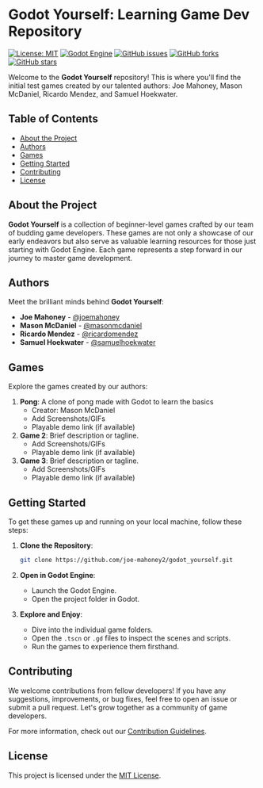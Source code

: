 # Godot Yourself: Learning Game Dev Repository

[![License: MIT](https://img.shields.io/badge/License-MIT-blue.svg)](https://opensource.org/licenses/MIT)
[![Godot Engine](https://img.shields.io/badge/Godot-3.3-orange)](https://godotengine.org/)
[![GitHub issues](https://img.shields.io/github/issues/joe-mahoney2/godot_yourself)](https://github.com/joe-mahoney2/godot_yourself/issues)
[![GitHub forks](https://img.shields.io/github/forks/joe-mahoney2/godot_yourself)](https://github.com/joe-mahoney2/godot_yourself/network)
[![GitHub stars](https://img.shields.io/github/stars/joe-mahoney2/godot_yourself)](https://github.com/joe-mahoney2/godot_yourself/stargazers)

Welcome to the **Godot Yourself** repository! This is where you'll find the initial test games created by our talented authors: Joe Mahoney, Mason McDaniel, Ricardo Mendez, and Samuel Hoekwater.

## Table of Contents

- [About the Project](#about-the-project)
- [Authors](#authors)
- [Games](#games)
- [Getting Started](#getting-started)
- [Contributing](#contributing)
- [License](#license)

## About the Project

**Godot Yourself** is a collection of beginner-level games crafted by our team of budding game developers. These games are not only a showcase of our early endeavors but also serve as valuable learning resources for those just starting with Godot Engine. Each game represents a step forward in our journey to master game development.

## Authors

Meet the brilliant minds behind **Godot Yourself**:

- **Joe Mahoney** - [@joemahoney](https://github.com/joe-mahoney2)
- **Mason McDaniel** - [@masonmcdaniel](https://github.com/mickpoletti)
- **Ricardo Mendez** - [@ricardomendez](https://github.com/ricardomendez)
- **Samuel Hoekwater** - [@samuelhoekwater](https://github.com/shoekwater)

## Games

Explore the games created by our authors:

1. **Pong**: A clone of pong made with Godot to learn the basics
   - Creator: Mason McDaniel
   - Add Screenshots/GIFs
   - Playable demo link (if available)
2. **Game 2**: Brief description or tagline.
   - Add Screenshots/GIFs
   - Playable demo link (if available)
3. **Game 3**: Brief description or tagline.
   - Add Screenshots/GIFs
   - Playable demo link (if available)
   <!-- Add more games as needed -->

## Getting Started

To get these games up and running on your local machine, follow these steps:

1. **Clone the Repository**:

   ```sh
   git clone https://github.com/joe-mahoney2/godot_yourself.git
   ```

2. **Open in Godot Engine**:

   - Launch the Godot Engine.
   - Open the project folder in Godot.

3. **Explore and Enjoy**:
   - Dive into the individual game folders.
   - Open the `.tscn` or `.gd` files to inspect the scenes and scripts.
   - Run the games to experience them firsthand.

## Contributing

We welcome contributions from fellow developers! If you have any suggestions, improvements, or bug fixes, feel free to open an issue or submit a pull request. Let's grow together as a community of game developers.

For more information, check out our [Contribution Guidelines](CONTRIBUTING.md).

## License

This project is licensed under the [MIT License](LICENSE).
